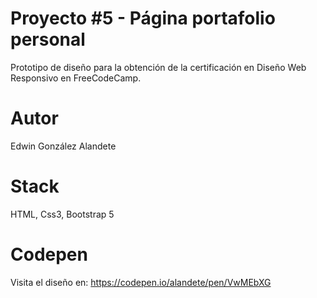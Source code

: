 # Proyecto #5 - Página portafolio personal
Prototipo de diseño para la obtención de la certificación en Diseño Web Responsivo en FreeCodeCamp.

# Autor
Edwin González Alandete

# Stack
HTML, Css3, Bootstrap 5

# Codepen
Visita el diseño en: https://codepen.io/alandete/pen/VwMEbXG
